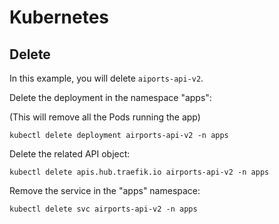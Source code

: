 # Kubernetes

## Delete

In this example, you will delete `aiports-api-v2`.

Delete the deployment in the namespace "apps":

(This will remove all the Pods running the app)

`kubectl delete deployment airports-api-v2 -n apps`

Delete the related API object:

`kubectl delete apis.hub.traefik.io airports-api-v2 -n apps`

Remove the service in the "apps" namespace:

`kubectl delete svc airports-api-v2 -n apps`
